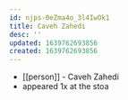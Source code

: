 ```yaml
---
id: njps-0eZma4o_3l4IwOk1
title: Caveh Zahedi
desc: ''
updated: 1639762693856
created: 1639762693856
---
```



- [[person]] - Caveh Zahedi
- appeared 1x at the stoa
